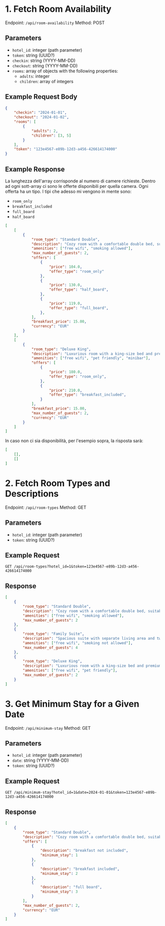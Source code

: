 # 1. Fetch Room Availability

Endpoint: `/api/room-availability` Method: POST

## Parameters

- `hotel_id`: integer (path parameter)
- `token`: string (UUID?)
- `checkin`: string (YYYY-MM-DD)
- `checkout`: string (YYYY-MM-DD)
- `rooms`: array of objects with the following properties:
  - `adults`: integer
  - `children`: array of integers

## Example Request Body

```json
{
    "checkin": "2024-01-01",
    "checkout": "2024-01-02",
    "rooms": [
        {
            "adults": 2,
            "children": [3, 5]
        }
    ],
    "token": "123e4567-e89b-12d3-a456-426614174000"
}
```

## Example Response

La lunghezza dell'array corrisponde al numero di camere richieste. Dentro ad ogni sott-array ci sono le offerte disponibili per quella camera.
Ogni offerta ha un tipo. I tipi che adesso mi vengono in mente sono:

- `room_only`
- `breakfast_included`
- `full_board`
- `half_board`

```json
[
    [
        {
            "room_type": "Standard Double",
            "description": "Cozy room with a comfortable double bed, suitable for couples or solo travelers.",
            "amenities": ["free wifi", "smoking allowed"],
            "max_number_of_guests": 2,
            "offers": [
                {
                    "price": 104.0,
                    "offer_type": "room_only"
                },
                {
                    "price": 130.0,
                    "offer_type": "half_board",
                },
                {
                    "price": 119.0,
                    "offer_type": "full_board",
                },
            ],
            "breakfast_price": 15.00,
            "currency": "EUR"
        }
    ],
    [
        {
            "room_type": "Deluxe King",
            "description": "Luxurious room with a king-size bed and premium amenities, ideal for those seeking extra comfort.",
            "amenities": ["free wifi", "pet friendly", "minibar"],
            "offers": [
                {
                    "price": 180.0,
                    "offer_type": "room_only",
                },
                {
                    "price": 210.0,
                    "offer_type": "breakfast_included",
                }
            ],
            "breakfast_price": 15.00,
            "max_number_of_guests": 2,
            "currency": "EUR"
        }
    ]
]
```

In caso non ci sia disponibilità, per l'esempio sopra, la risposta sarà:

```json
[
    [],
    []
]
```

# 2. Fetch Room Types and Descriptions

Endpoint: `/api/room-types` Method: GET

## Parameters

- `hotel_id`: integer (path parameter)
- `token`: string (UUID?)

## Example Request

```
GET /api/room-types?hotel_id=1&token=123e4567-e89b-12d3-a456-426614174000
```

## Response

```json
[
    {
        "room_type": "Standard Double",
        "description": "Cozy room with a comfortable double bed, suitable for couples or solo travelers.",
        "amenities": ["free wifi", "smoking allowed"],
        "max_number_of_guests": 2   
    },
    {
        "room_type": "Family Suite",
        "description": "Spacious suite with separate living area and two bedrooms, perfect for families or groups.",
        "amenities": ["free wifi", "smoking not allowed"],
        "max_number_of_guests": 4
    },
    {
        "room_type": "Deluxe King",
        "description": "Luxurious room with a king-size bed and premium amenities, ideal for those seeking extra comfort.",
        "amenities": ["free wifi", "pet friendly"],
        "max_number_of_guests": 2
    }
]
```

# 3. Get Minimum Stay for a Given Date

Endpoint: `/api/minimum-stay` Method: GET

## Parameters

- `hotel_id`: integer (path parameter)
- `date`: string (YYYY-MM-DD)
- `token`: string (UUID?)

## Example Request

```
GET /api/minimum-stay?hotel_id=1&date=2024-01-01&token=123e4567-e89b-12d3-a456-426614174000
```

## Response

```json
[
    {
        "room_type": "Standard Double",
        "description": "Cozy room with a comfortable double bed, suitable for couples or solo travelers.",
        "offers": [
            {
                "description": "breakfast not included",
                "minimum_stay": 1
            },
            {
                "description": "breakfast included",
                "minimum_stay": 2
            },
            {
                "description": "full board",
                "minimum_stay": 3
            }
        ],
        "max_number_of_guests": 2,
        "currency": "EUR"
    }
]
```
